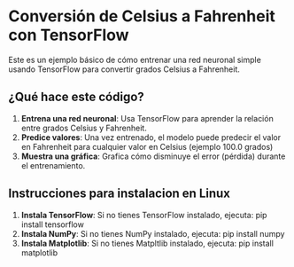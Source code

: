 # Conversión de Celsius a Fahrenheit con TensorFlow

Este es un ejemplo básico de cómo entrenar una red neuronal simple usando TensorFlow para convertir grados Celsius a Fahrenheit.

## ¿Qué hace este código?
1. **Entrena una red neuronal**: Usa TensorFlow para aprender la relación entre grados Celsius y Fahrenheit.
2. **Predice valores**: Una vez entrenado, el modelo puede predecir el valor en Fahrenheit para cualquier valor en Celsius (ejemplo 100.0 grados)
3. **Muestra una gráfica**: Grafica cómo disminuye el error (pérdida) durante el entrenamiento.

## Instrucciones para instalacion en Linux
1. **Instala TensorFlow**:
   Si no tienes TensorFlow instalado, ejecuta:
   pip install tensorflow
2. **Instala NumPy**:
   Si no tienes NumPy instalado, ejecuta:
   pip install numpy
3. **Instala Matplotlib**:
   Si no tienes Matpltlib instalado, ejecuta:
   pip install matplotlib
